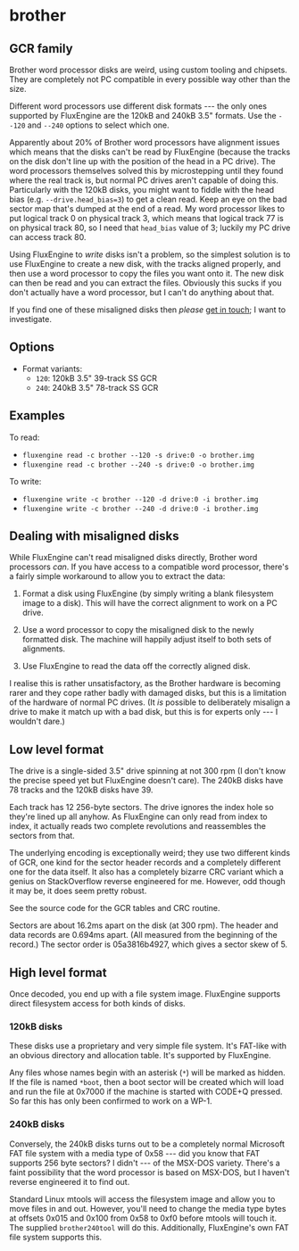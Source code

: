 brother
====
## GCR family
<!-- This file is automatically generated. Do not edit. -->

Brother word processor disks are weird, using custom tooling and chipsets.
They are completely not PC compatible in every possible way other than the
size.

Different word processors use different disk formats --- the only ones supported
by FluxEngine are the 120kB and 240kB 3.5" formats. Use the `--120` and `--240`
options to select which one.

Apparently about 20% of Brother word processors have alignment issues which
means that the disks can't be read by FluxEngine (because the tracks on the disk
don't line up with the position of the head in a PC drive). The word processors
themselves solved this by microstepping until they found where the real track
is, but normal PC drives aren't capable of doing this.  Particularly with the
120kB disks, you might want to fiddle with the head bias (e.g.
`--drive.head_bias=3`) to get a clean read. Keep an eye on the bad sector map
that's dumped at the end of a read. My word processor likes to put logical track
0 on physical track 3, which means that logical track 77 is on physical track
80, so I need that `head_bias` value of 3; luckily my PC drive can access track
80.

Using FluxEngine to *write* disks isn't a problem, so the
simplest solution is to use FluxEngine to create a new disk, with the tracks
aligned properly, and then use a word processor to copy the files you want
onto it. The new disk can then be read and you can extract the files.
Obviously this sucks if you don't actually have a word processor, but I can't
do anything about that.

If you find one of these misaligned disks then *please* [get in
touch](https://github.com/davidgiven/fluxengine/issues/new); I want to
investigate.

## Options

  - Format variants:
      - `120`: 120kB 3.5" 39-track SS GCR
      - `240`: 240kB 3.5" 78-track SS GCR

## Examples

To read:

  - `fluxengine read -c brother --120 -s drive:0 -o brother.img`
  - `fluxengine read -c brother --240 -s drive:0 -o brother.img`

To write:

  - `fluxengine write -c brother --120 -d drive:0 -i brother.img`
  - `fluxengine write -c brother --240 -d drive:0 -i brother.img`

Dealing with misaligned disks
-----------------------------

While FluxEngine can't read misaligned disks directly, Brother word processors
_can_. If you have access to a compatible word processor, there's a fairly
simple workaround to allow you to extract the data:

  1. Format a disk using FluxEngine (by simply writing a blank filesystem image
         to a disk). This will have the correct alignment to work on a PC drive.

  2. Use a word processor to copy the misaligned disk to the newly formatted
         disk. The machine will happily adjust itself to both sets of alignments.

  3. Use FluxEngine to read the data off the correctly aligned disk.

I realise this is rather unsatisfactory, as the Brother hardware is becoming
rarer and they cope rather badly with damaged disks, but this is a limitation
of the hardware of normal PC drives. (It _is_ possible to deliberately misalign
a drive to make it match up with a bad disk, but this is for experts only --- I
wouldn't dare.)

Low level format
----------------

The drive is a single-sided 3.5" drive spinning at not 300 rpm (I don't know
the precise speed yet but FluxEngine doesn't care). The 240kB disks have 78
tracks and the 120kB disks have 39.

Each track has 12 256-byte sectors. The drive ignores the index hole so they're
lined up all anyhow. As FluxEngine can only read from index to index, it
actually reads two complete revolutions and reassembles the sectors from that.

The underlying encoding is exceptionally weird; they use two different kinds of
GCR, one kind for the sector header records and a completely different one for
the data itself. It also has a completely bizarre CRC variant which a genius on
StackOverflow reverse engineered for me. However, odd though it may be, it does
seem pretty robust.

See the source code for the GCR tables and CRC routine.

Sectors are about 16.2ms apart on the disk (at 300 rpm). The header and
data records are 0.694ms apart. (All measured from the beginning of the
record.) The sector order is 05a3816b4927, which gives a sector skew of 5.

High level format
-----------------

Once decoded, you end up with a file system image. FluxEngine supports direct
filesystem access for both kinds of disks.

### 120kB disks

These disks use a proprietary and very simple file system. It's FAT-like
with an obvious directory and allocation table. It's supported by FluxEngine.

Any files whose names begin with an asterisk (`*`) will be marked as hidden. If
the file is named `*boot`, then a boot sector will be created which will load
and run the file at 0x7000 if the machine is started with CODE+Q pressed. So
far this has only been confirmed to work on a WP-1.

### 240kB disks

Conversely, the 240kB disks turns out to be a completely normal Microsoft FAT
file system with a media type of 0x58 --- did you know that FAT supports 256
byte sectors? I didn't --- of the MSX-DOS variety. There's a faint
possibility that the word processor is based on MSX-DOS, but I haven't
reverse engineered it to find out.

Standard Linux mtools will access the filesystem image and allow you to move
files in and out. However, you'll need to change the media type bytes at
offsets 0x015 and 0x100 from 0x58 to 0xf0 before mtools will touch it. The
supplied `brother240tool` will do this. Additionally, FluxEngine's own FAT
file system supports this.

